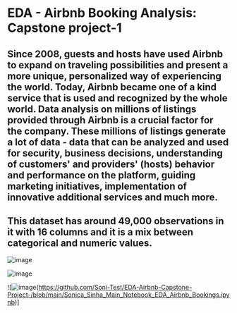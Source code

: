# EDA - Airbnb Booking Analysis: Capstone project-1

## Since 2008, guests and hosts have used Airbnb to expand on traveling possibilities and present a more unique, personalized way of experiencing the world. Today, Airbnb became one of a kind service that is used and recognized by the whole world. Data analysis on millions of listings provided through Airbnb is a crucial factor for the company. These millions of listings generate a lot of data - data that can be analyzed and used for security, business decisions, understanding of customers' and providers' (hosts) behavior and performance on the platform, guiding marketing initiatives, implementation of innovative additional services and much more.

## This dataset has around 49,000 observations in it with 16 columns and it is a mix between categorical and numeric values.

![image](https://user-images.githubusercontent.com/107030716/185804472-036bad29-bf08-4e0c-b070-afc2804f2de7.png)


![image](https://user-images.githubusercontent.com/107030716/185805160-72a62871-b56a-4c3c-a9a4-bf1e0b2858e3.png)

![![image](https://user-images.githubusercontent.com/107030716/185805277-1f5fd3c6-65c0-48e5-a3b9-2665c6213250.png)(https://github.com/Soni-Test/EDA-Airbnb-Capstone-Project-/blob/main/Sonica_Sinha_Main_Notebook_EDA_Airbnb_Bookings.ipynb)]
